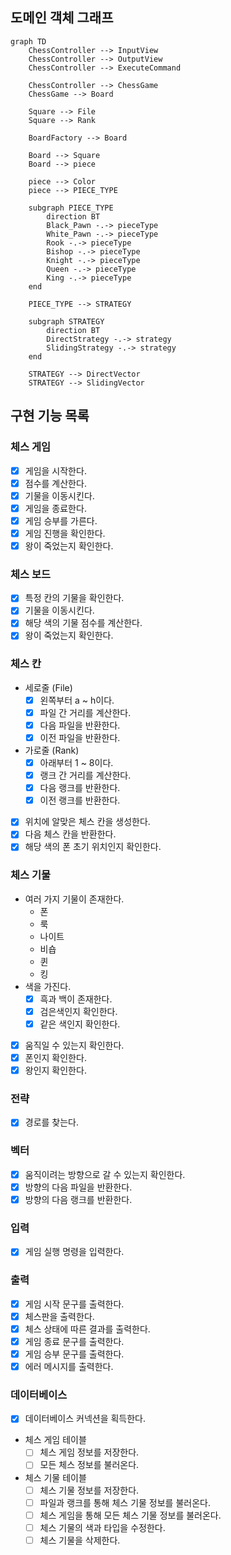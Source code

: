 ## 도메인 객체 그래프

```mermaid
graph TD
    ChessController --> InputView
    ChessController --> OutputView
    ChessController --> ExecuteCommand

    ChessController --> ChessGame
    ChessGame --> Board

    Square --> File
    Square --> Rank

    BoardFactory --> Board

    Board --> Square
    Board --> piece

    piece --> Color
    piece --> PIECE_TYPE

    subgraph PIECE_TYPE
        direction BT
        Black_Pawn -.-> pieceType
        White_Pawn -.-> pieceType
        Rook -.-> pieceType
        Bishop -.-> pieceType
        Knight -.-> pieceType
        Queen -.-> pieceType
        King -.-> pieceType
    end

    PIECE_TYPE --> STRATEGY

    subgraph STRATEGY
        direction BT
        DirectStrategy -.-> strategy
        SlidingStrategy -.-> strategy
    end

    STRATEGY --> DirectVector
    STRATEGY --> SlidingVector
```

## 구현 기능 목록

### 체스 게임

- [x] 게임을 시작한다.
- [x] 점수를 계산한다.
- [x] 기물을 이동시킨다.
- [x] 게임을 종료한다.
- [x] 게임 승부를 가른다.
- [x] 게임 진행을 확인한다.
- [x] 왕이 죽었는지 확인한다.

### 체스 보드

- [x] 특정 칸의 기물을 확인한다.
- [x] 기물을 이동시킨다.
- [x] 해당 색의 기물 점수를 계산한다.
- [x] 왕이 죽었는지 확인한다.

### 체스 칸

- 세로줄 (File)
    - [x] 왼쪽부터 a ~ h이다.
    - [x] 파일 간 거리를 계산한다.
    - [x] 다음 파일을 반환한다.
    - [x] 이전 파일을 반환한다.
- 가로줄 (Rank)
    - [x] 아래부터 1 ~ 8이다.
    - [x] 랭크 간 거리를 계산한다.
    - [x] 다음 랭크를 반환한다.
    - [x] 이전 랭크를 반환한다.
- [x] 위치에 알맞은 체스 칸을 생성한다.
- [x] 다음 체스 칸을 반환한다.
- [x] 해당 색의 폰 초기 위치인지 확인한다.

### 체스 기물

- 여러 가지 기물이 존재한다.
    - 폰
    - 룩
    - 나이트
    - 비숍
    - 퀸
    - 킹
- 색을 가진다.
    - [x] 흑과 백이 존재한다.
    - [x] 검은색인지 확인한다.
    - [x] 같은 색인지 확인한다.
- [x] 움직일 수 있는지 확인한다.
- [x] 폰인지 확인한다.
- [x] 왕인지 확인한다.

### 전략

- [x] 경로를 찾는다.

### 벡터

- [x] 움직이려는 방향으로 갈 수 있는지 확인한다.
- [x] 방향의 다음 파일을 반환한다.
- [x] 방향의 다음 랭크를 반환한다.

### 입력

- [x] 게임 실행 명령을 입력한다.

### 출력

- [x] 게임 시작 문구를 출력한다.
- [x] 체스판을 출력한다.
- [x] 체스 상태에 따른 결과를 출력한다.
- [x] 게임 종료 문구를 출력한다.
- [x] 게임 승부 문구를 출력한다.
- [x] 에러 메시지를 출력한다.

### 데이터베이스

- [x] 데이터베이스 커넥션을 획득한다.
- 체스 게임 테이블
    - [ ] 체스 게임 정보를 저장한다.
    - [ ] 모든 체스 정보를 불러온다.
- 체스 기물 테이블
    - [ ] 체스 기물 정보를 저장한다.
    - [ ] 파일과 랭크를 통해 체스 기물 정보를 불러온다.
    - [ ] 체스 게임을 통해 모든 체스 기물 정보를 불러온다.
    - [ ] 체스 기물의 색과 타입을 수정한다.
    - [ ] 체스 기물을 삭제한다.
